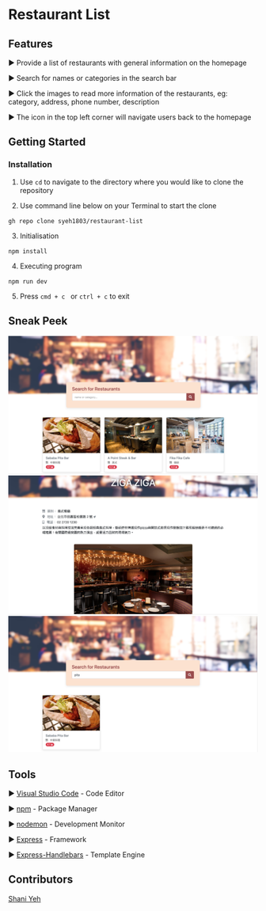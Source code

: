 # Restaurant List

## Features

► Provide a list of restaurants with general information on the homepage 

► Search for names or categories in the search bar

► Click the images to read more information of the restaurants, eg: category, address, phone number, description 

► The icon in the top left corner will navigate users back to the homepage

## Getting Started

### Installation

1. Use ```cd``` to navigate to the directory where you would like to clone the repository

2. Use command line below on your Terminal to start the clone
``` 
gh repo clone syeh1803/restaurant-list
```

3. Initialisation

```
npm install 
```
4. Executing program

```
npm run dev
```

5. Press ```cmd + c ``` or ```ctrl + c``` to exit


## Sneak Peek 
![image](https://github.com/syeh1803/restaurant-list/blob/main/public/images/homepage.png)
![image](https://github.com/syeh1803/restaurant-list/blob/main/public/images/detailed-info.png)
![image](https://github.com/syeh1803/restaurant-list/blob/main/public/images/search-function.png)

## Tools
► [Visual Studio Code](https://code.visualstudio.com/download) - Code Editor

► [npm](https://www.npmjs.com/) - Package Manager

► [nodemon](https://www.npmjs.com/package/nodemon) - Development Monitor

► [Express](https://www.npmjs.com/package/express) - Framework

► [Express-Handlebars](https://www.npmjs.com/package/express-handlebars) - Template Engine

## Contributors

[Shani Yeh](https://github.com/syeh1803)